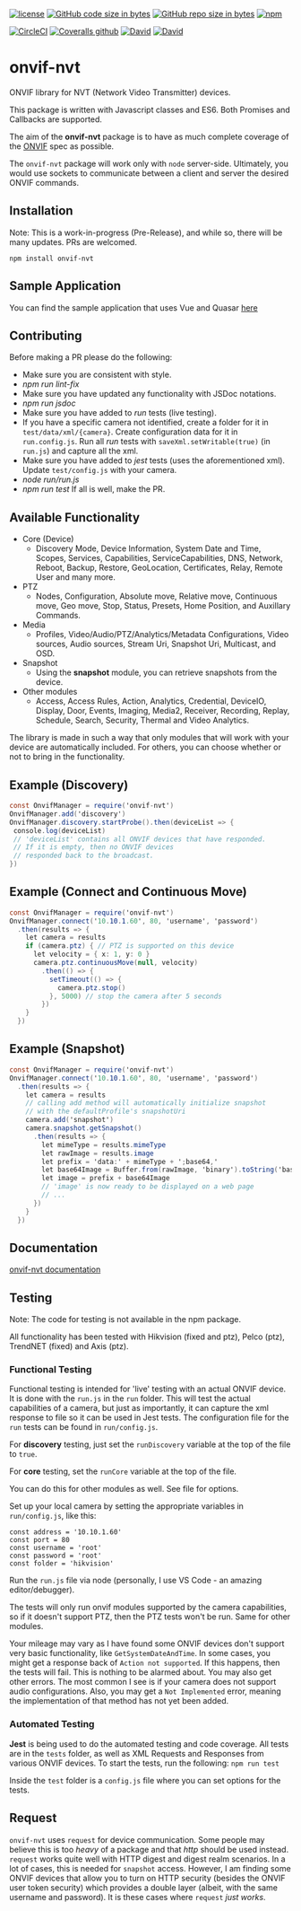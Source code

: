 [![license](https://img.shields.io/github/license/hawkeye64/onvif-nvt.svg)]()
[![GitHub code size in bytes](https://img.shields.io/github/languages/code-size/hawkeye64/onvif-nvt.svg)]()
[![GitHub repo size in bytes](https://img.shields.io/github/repo-size/hawkeye64/onvif-nvt.svg)]()
[![npm](https://img.shields.io/npm/dt/onvif-nvt.svg)](https://www.npmjs.com/package/onvif-nvt)

[![CircleCI](https://img.shields.io/circleci/project/github/hawkeye64/onvif-nvt.svg)](https://circleci.com/gh/hawkeye64/onvif-nvt)
[![Coveralls github](https://img.shields.io/coveralls/github/hawkeye64/onvif-nvt.svg)](https://coveralls.io/github/hawkeye64/onvif-nvt?branch=master)
[![David](https://img.shields.io/david/hawkeye64/onvif-nvt.svg)](https://david-dm.org/hawkeye64/onvif-nvt)
[![David](https://img.shields.io/david/dev/hawkeye64/onvif-nvt.svg)](https://david-dm.org/hawkeye64/onvif-nvt#info=devDependencies)

# onvif-nvt
ONVIF library for NVT (Network Video Transmitter) devices.

This package is written with Javascript classes and ES6. Both Promises and Callbacks are supported.

The aim of the **onvif-nvt** package is to have as much complete coverage of the [ONVIF](https://www.onvif.org/) spec as possible.

The `onvif-nvt` package will work only with `node` server-side. Ultimately, you would use sockets to communicate between a client and server the desired ONVIF commands.

## Installation
Note: This is a work-in-progress (Pre-Release), and while so, there will be many updates. PRs are welcomed.

```npm install onvif-nvt```

## Sample Application
You can find the sample application that uses Vue and Quasar [here](https://github.com/hawkeye64/onvif-nvt-snapshot-vue-sample)

## Contributing
Before making a PR please do the following:
* Make sure you are consistent with style.
* <i>npm run lint-fix</i>
* Make sure you have updated any functionality with JSDoc notations.
* <i>npm run jsdoc</i>
* Make sure you have added to <i>run</i> tests (live testing).
* If you have a specific camera not identified, create a folder for it in `test/data/xml/{camera}`. Create configuration data for it in `run.config.js`. Run all <i>run</i> tests with `saveXml.setWritable(true)` (in `run.js`) and capture all the xml.
* Make sure you have added to <i>jest</i> tests (uses the aforementioned xml). Update `test/config.js` with your camera.
* <i>node run/run.js</i>
* <i>npm run test</i>
If all is well, make the PR.

## Available Functionality
* Core (Device)
  * Discovery Mode, Device Information, System Date and Time, Scopes, Services, Capabilities, ServiceCapabilities, DNS, Network, Reboot, Backup, Restore, GeoLocation, Certificates, Relay, Remote User and many more.
* PTZ
  * Nodes, Configuration, Absolute move, Relative move, Continuous move, Geo move, Stop, Status, Presets, Home Position, and Auxillary Commands.
* Media
  * Profiles, Video/Audio/PTZ/Analytics/Metadata Configurations, Video sources, Audio sources, Stream Uri, Snapshot Uri, Multicast, and OSD.
* Snapshot
  * Using the **snapshot** module, you can retrieve snapshots from the device.
* Other modules
  * Access, Access Rules, Action, Analytics, Credential, DeviceIO, Display, Door, Events, Imaging, Media2, Receiver, Recording, Replay, Schedule, Search, Security, Thermal and Video Analytics.

The library is made in such a way that only modules that will work with your device are automatically included. For others, you can choose whether or not to bring in the functionality.

## Example (Discovery)
``` cs
const OnvifManager = require('onvif-nvt')
OnvifManager.add('discovery')
OnvifManager.discovery.startProbe().then(deviceList => {
 console.log(deviceList)
 // 'deviceList' contains all ONVIF devices that have responded.
 // If it is empty, then no ONVIF devices
 // responded back to the broadcast.
})
```

## Example (Connect and Continuous Move)
``` cs
const OnvifManager = require('onvif-nvt')
OnvifManager.connect('10.10.1.60', 80, 'username', 'password')
  .then(results => {
    let camera = results
    if (camera.ptz) { // PTZ is supported on this device
      let velocity = { x: 1, y: 0 }
      camera.ptz.continuousMove(null, velocity)
        .then(() => {
          setTimeout(() => {
            camera.ptz.stop()
          }, 5000) // stop the camera after 5 seconds
        })
    }
  })
```

## Example (Snapshot)
``` cs
const OnvifManager = require('onvif-nvt')
OnvifManager.connect('10.10.1.60', 80, 'username', 'password')
  .then(results => {
    let camera = results
    // calling add method will automatically initialize snapshot
    // with the defaultProfile's snapshotUri
    camera.add('snapshot')
    camera.snapshot.getSnapshot()
      .then(results => {
        let mimeType = results.mimeType
        let rawImage = results.image
        let prefix = 'data:' + mimeType + ';base64,'
        let base64Image = Buffer.from(rawImage, 'binary').toString('base64')
        let image = prefix + base64Image
        // 'image' is now ready to be displayed on a web page
        // ...
      })
    }
  })
```

## Documentation
[onvif-nvt documentation](https://hawkeye64.github.io/onvif-nvt/)

## Testing
Note: The code for testing is not available in the npm package.

All functionality has been tested with Hikvision (fixed and ptz), Pelco (ptz), TrendNET (fixed) and Axis (ptz).

### Functional Testing
Functional testing is intended for 'live' testing with an actual ONVIF device. It is done with the `run.js` in the `run` folder. This will test the actual capabilities of a camera, but just as importantly, it can capture the xml response to file so it can be used in Jest tests. The configuration file for the `run` tests can be found in `run/config.js`.

For **discovery** testing, just set the `runDiscovery` variable at the top of the file to `true`.

For **core** testing, set the `runCore` variable at the top of the file.

You can do this for other modules as well. See file for options.

Set up your local camera by setting the appropriate variables in `run/config.js`, like this:
```
const address = '10.10.1.60'
const port = 80
const username = 'root'
const password = 'root'
const folder = 'hikvision'
```
Run the `run.js` file via node (personally, I use VS Code - an amazing editor/debugger).

The tests will only run onvif modules supported by the camera capabilities, so if it doesn't support PTZ, then the PTZ tests won't be run. Same for other modules.

Your mileage may vary as I have found some ONVIF devices don't support very basic functionality, like `GetSystemDateAndTime`. In some cases, you might get a response back of `Action not supported`. If this happens, then the tests will fail. This is nothing to be alarmed about. You may also get other errors. The most common I see is if your camera does not support audio configurations. Also, you may get a `Not Implemented` error, meaning the implementation of that method has not yet been added.

### Automated Testing
**Jest** is being used to do the automated testing and code coverage. All tests are in the `tests` folder, as well as XML Requests and Responses from various ONVIF devices.
To start the tests, run the following:
```npm run test```

Inside the `test` folder is a `config.js` file where you can set options for the tests.

## Request
`onvif-nvt` uses `request` for device communication. Some people may believe this is too *heavy* of a package and that *http* should be used instead. `request` works quite well with HTTP digest and digest realm scenarios. In a lot of cases, this is needed for `snapshot` access. However, I am finding some ONVIF devices that allow you to turn on HTTP security (besides the ONVIF user token security) which provides a double layer (albeit, with the same username and password). It is these cases where `request` *just works*.

